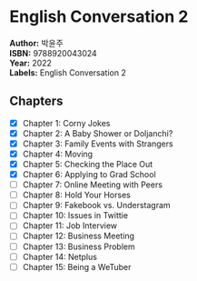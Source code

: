 # English Conversation 2
**Author:** 박윤주 <br/>
**ISBN:** 9788920043024 <br/>
**Year:** 2022 <br/>
**Labels:** English Conversation 2

## Chapters
- [x] Chapter 1: Corny Jokes
- [x] Chapter 2: A Baby Shower or Doljanchi?
- [x] Chapter 3: Family Events with Strangers
- [x] Chapter 4: Moving
- [x] Chapter 5: Checking the Place Out
- [x] Chapter 6: Applying to Grad School
- [ ] Chapter 7: Online Meeting with Peers
- [ ] Chapter 8: Hold Your Horses
- [ ] Chapter 9: Fakebook vs. Understagram
- [ ] Chapter 10: Issues in Twittie
- [ ] Chapter 11: Job Interview
- [ ] Chapter 12: Business Meeting
- [ ] Chapter 13: Business Problem
- [ ] Chapter 14: Netplus
- [ ] Chapter 15: Being a WeTuber
